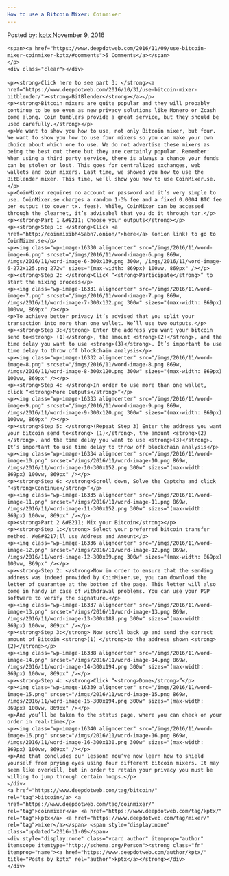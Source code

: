 ```yaml
---
How to use a Bitcoin Mixer: Coinmixer
---
```

<article class="post-listing post-16328 post type-post status-publish format-standard has-post-thumbnail hentry  tag-bitcoin tag-coinmixer tag-kptx tag-mixer">
    <div class="post-inner">
        <span>Posted by: <a href="https://www.deepdotweb.com/author/kptx/" title="">kptx </a></span>
    <span>November 9, 2016</span>
    
    <span><a href="https://www.deepdotweb.com/2016/11/09/use-bitcoin-mixer-coinmixer-kptx/#comments">5 Comments</a></span>
    </p>
    <div class="clear"></div>
    
    <p><strong>Click here to see part 3: </strong><a href="https://www.deepdotweb.com/2016/10/31/use-bitcoin-mixer-bitblender/"><strong>BitBlender</strong></a></p>
    <p><strong>Bitcoin mixers are quite popular and they will probably continue to be so even as new privacy solutions like Monero or Zcash come along. Coin tumblers provide a great service, but they should be used carefully.</strong></p>
    <p>We want to show you how to use, not only Bitcoin mixer, but four. We want to show you how to use four mixers so you can make your own choice about which one to use. We do not advertise these mixers as being the best out there but they are certainly popular. Remember: When using a third party service, there is always a chance your funds can be stolen or lost. This goes for centralized exchanges, web wallets and coin mixers. Last time, we showed you how to use the BitBlender mixer. This time, we’ll show you how to use CoinMixer.se.</p>
    <p>CoinMixer requires no account or password and it’s very simple to use. CoinMixer.se charges a random 1-3% fee and a fixed 0.0004 BTC fee per output (to cover tx. fees). While, CoinMixer can be accessed through the clearnet, it’s advisabel that you do it through tor.</p>
    <p><strong>Part 1 &#8211; Choose your outputs</strong></p>
    <p><strong>Step 1: </strong>Click <a href="http://coinmixibh45abn7.onion/">here</a> (onion link) to go to CoinMixer.se</p>
    <p><img class="wp-image-16330 aligncenter" src="/imgs/2016/11/word-image-6.png" srcset="/imgs/2016/11/word-image-6.png 869w, /imgs/2016/11/word-image-6-300x139.png 300w, /imgs/2016/11/word-image-6-272x125.png 272w" sizes="(max-width: 869px) 100vw, 869px" /></p>
    <p><strong>Step 2: </strong>ClicK “<strong>Participate</strong>” to start the mixing process</p>
    <p><img class="wp-image-16331 aligncenter" src="/imgs/2016/11/word-image-7.png" srcset="/imgs/2016/11/word-image-7.png 869w, /imgs/2016/11/word-image-7-300x132.png 300w" sizes="(max-width: 869px) 100vw, 869px" /></p>
    <p>To achieve better privacy it’s advised that you split your transaction into more than one wallet. We’ll use two outputs.</p>
    <p><strong>Step 3:</strong> Enter the address you want your bitcoin send to<strong> (1)</strong>, the amount <strong>(2)</strong>, and the time delay you want to use <strong>(3)</strong>. It’s important to use time delay to throw off blockchain analysis</p>
    <p><img class="wp-image-16332 aligncenter" src="/imgs/2016/11/word-image-8.png" srcset="/imgs/2016/11/word-image-8.png 869w, /imgs/2016/11/word-image-8-300x120.png 300w" sizes="(max-width: 869px) 100vw, 869px" /></p>
    <p><strong>Step 4: </strong>In order to use more than one wallet, click “<strong>More Outputs</strong>”</p>
    <p><img class="wp-image-16333 aligncenter" src="/imgs/2016/11/word-image-9.png" srcset="/imgs/2016/11/word-image-9.png 869w, /imgs/2016/11/word-image-9-300x120.png 300w" sizes="(max-width: 869px) 100vw, 869px" /></p>
    <p><strong>Step 5: </strong>(Repeat Step 3) Enter the address you want your bitcoin send to<strong> (1)</strong>, the amount <strong>(2)</strong>, and the time delay you want to use <strong>(3)</strong>. It’s important to use time delay to throw off blockchain analysis</p>
    <p><img class="wp-image-16334 aligncenter" src="/imgs/2016/11/word-image-10.png" srcset="/imgs/2016/11/word-image-10.png 869w, /imgs/2016/11/word-image-10-300x152.png 300w" sizes="(max-width: 869px) 100vw, 869px" /></p>
    <p><strong>Step 6: </strong>Scroll down, Solve the Captcha and click “<strong>Continue</strong>”</p>
    <p><img class="wp-image-16335 aligncenter" src="/imgs/2016/11/word-image-11.png" srcset="/imgs/2016/11/word-image-11.png 869w, /imgs/2016/11/word-image-11-300x152.png 300w" sizes="(max-width: 869px) 100vw, 869px" /></p>
    <p><strong>Part 2 &#8211; Mix your Bitcoin</strong></p>
    <p><strong>Step 1:</strong> Select your preferred bitcoin transfer method. We&#8217;ll use Address and Amount</p>
    <p><img class="wp-image-16336 aligncenter" src="/imgs/2016/11/word-image-12.png" srcset="/imgs/2016/11/word-image-12.png 869w, /imgs/2016/11/word-image-12-300x89.png 300w" sizes="(max-width: 869px) 100vw, 869px" /></p>
    <p><strong>Step 2: </strong>Now in order to ensure that the sending address was indeed provided by CoinMixer.se, you can download the letter of guarantee at the bottom of the page. This letter will also come in handy in case of withdrawal problems. You can use your PGP software to verify the signature.</p>
    <p><img class="wp-image-16337 aligncenter" src="/imgs/2016/11/word-image-13.png" srcset="/imgs/2016/11/word-image-13.png 869w, /imgs/2016/11/word-image-13-300x189.png 300w" sizes="(max-width: 869px) 100vw, 869px" /></p>
    <p><strong>Step 3:</strong> Now scroll back up and send the correct amount of Bitcoin <strong>(1) </strong>to the address shown <strong>(2)</strong></p>
    <p><img class="wp-image-16338 aligncenter" src="/imgs/2016/11/word-image-14.png" srcset="/imgs/2016/11/word-image-14.png 869w, /imgs/2016/11/word-image-14-300x194.png 300w" sizes="(max-width: 869px) 100vw, 869px" /></p>
    <p><strong>Step 4: </strong>Click “<strong>Done</strong>”</p>
    <p><img class="wp-image-16339 aligncenter" src="/imgs/2016/11/word-image-15.png" srcset="/imgs/2016/11/word-image-15.png 869w, /imgs/2016/11/word-image-15-300x194.png 300w" sizes="(max-width: 869px) 100vw, 869px" /></p>
    <p>And you’ll be taken to the status page, where you can check on your order in real-time</p>
    <p><img class="wp-image-16340 aligncenter" src="/imgs/2016/11/word-image-16.png" srcset="/imgs/2016/11/word-image-16.png 869w, /imgs/2016/11/word-image-16-300x130.png 300w" sizes="(max-width: 869px) 100vw, 869px" /></p>
    <p>And that concludes our lesson! You’ve now learn how to shield yourself from prying eyes using four different bitcoin mixers. It may seem like overkill, but in order to retain your privacy you must be willing to jump through certain hoops.</p>
    </div>
    <a href="https://www.deepdotweb.com/tag/bitcoin/" rel="tag">bitcoin</a> <a href="https://www.deepdotweb.com/tag/coinmixer/" rel="tag">coinmixer</a> <a href="https://www.deepdotweb.com/tag/kptx/" rel="tag">kptx</a> <a href="https://www.deepdotweb.com/tag/mixer/" rel="tag">mixer</a></span> <span style="display:none" class="updated">2016-11-09</span>
    <div style="display:none" class="vcard author" itemprop="author" itemscope itemtype="http://schema.org/Person"><strong class="fn" itemprop="name"><a href="https://www.deepdotweb.com/author/kptx/" title="Posts by kptx" rel="author">kptx</a></strong></div>
    </div>
</article>

